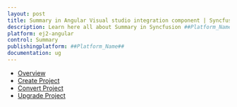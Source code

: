 ```yaml
---
layout: post
title: Summary in Angular Visual studio integration component | Syncfusion
description: Learn here all about Summary in Syncfusion ##Platform_Name## Visual studio integration component of Syncfusion Essential JS 2 and more.
platform: ej2-angular
control: Summary 
publishingplatform: ##Platform_Name##
documentation: ug
---
```


* [Overview](visual-studio-integration/overview.md)
* [Create Project](visual-studio-integration/create-project.md)
* [Convert Project](visual-studio-integration/convert-project.md)
* [Upgrade Project](visual-studio-integration/upgrade-project.md)